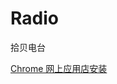 Radio
=====

拾贝电台

[Chrome 网上应用店安装](https://chrome.google.com/webstore/detail/%E6%8B%BE%E8%B4%9D%E7%94%B5%E5%8F%B0/bhcbhdhdggalgngebimnmphddjnjffdo?hl=zh-CN)
